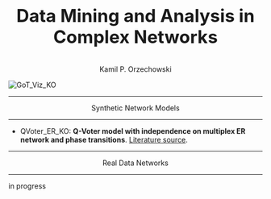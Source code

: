 <p align = "center" style="font-size:250%;">
<b>Data Mining and Analysis in Complex Networks</b></p>
<p align = "center">Kamil P. Orzechowski</p>

![GoT_Viz_KO](https://user-images.githubusercontent.com/62968263/215614478-56fda479-a9ee-4b36-9f3d-d2e4e7899070.jpeg)

---
<p align = "center">Synthetic Network Models<p>

---

- QVoter_ER_KO: <b> Q-Voter model with independence on multiplex ER network and phase transitions</b>. [Literature source](https://journals.aps.org/pre/pdf/10.1103/PhysRevE.102.022314).

---
<p align = "center">Real Data Networks<p>

---
in progress
